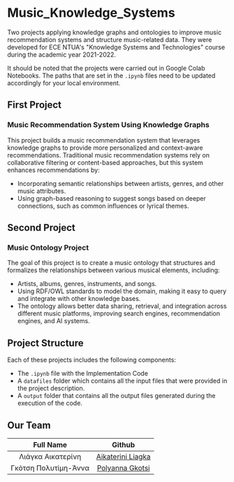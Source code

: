 # Music_Knowledge_Systems
Two projects applying knowledge graphs and ontologies to improve music recommendation systems and structure music-related data. They were developed for ECE NTUA's "Knowledge Systems and Technologies" course during the academic year 2021-2022. 

It should be noted that the projects were carried out in Google Colab Notebooks. The paths that are set in the `.ipynb` files need to be updated accordingly for your local environment.

## First Project
### Music Recommendation System Using Knowledge Graphs
This project builds a music recommendation system that leverages knowledge graphs to provide more personalized and context-aware recommendations. Traditional music recommendation systems rely on collaborative filtering or content-based approaches, but this system enhances recommendations by:

- Incorporating semantic relationships between artists, genres, and other music attributes.
- Using graph-based reasoning to suggest songs based on deeper connections, such as common influences or lyrical themes.

## Second Project
### Music Ontology Project
The goal of this project is to create a music ontology that structures and formalizes the relationships between various musical elements, including:

- Artists, albums, genres, instruments, and songs.
- Using RDF/OWL standards to model the domain, making it easy to query and integrate with other knowledge bases.
- The ontology allows better data sharing, retrieval, and integration across different music platforms, improving search engines, recommendation engines, and AI systems.

## Project Structure
Each of these projects includes the following components:
- The `.ipynb` file with the Implementation Code
- A `datafiles` folder which contains all the input files that were provided in the project description.
- A `output` folder that contains all the output files generated during the execution of the code.

## Our Team
Full Name| Github
| :---: | :---:
Λιάγκα Αικατερίνη  | [Aikaterini Liagka](https://github.com/LiagkaAikaterini)
Γκότση Πολυτίμη-Άννα  | [Polyanna Gkotsi](https://github.com/PolyannaG)
